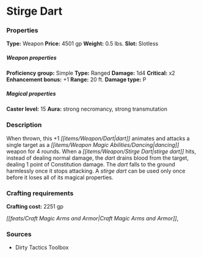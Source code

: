 ﻿---
Title: "Stirge Dart"
Type: "Weapon"
Price: "4501 gp"
Weight: "0.5 lbs."
Slot: "Slotless"
Proficiency group: "Simple"
Weapon properties Type: "Ranged"
Damage: "1d4"
Critical: "x2"
Enhancement bonus: "+1"
Range: "20 ft."
Damage type: "P"
Caster level: "15"
Aura: "strong necromancy, strong transmutation"
Description: |
  "When thrown, this _+1 dart_ animates and attacks a single target as a _dancing_ weapon for 4 rounds. When a _stirge dart_ hits, instead of dealing normal damage, the dart drains blood from the target, dealing 1 point of Constitution damage. The dart falls to the ground harmlessly once it stops attacking. A _stirge dart_ can be used only once before it loses all of its magical properties."
Crafting cost: "2251 gp"
Sources: "['Dirty Tactics Toolbox']"
---

# Stirge Dart

### Properties

**Type:** Weapon **Price:** 4501 gp **Weight:** 0.5 lbs. **Slot:** Slotless

##### Weapon properties

**Proficiency group:** Simple **Type:** Ranged **Damage:** 1d4 **Critical:** x2 **Enhancement bonus:** +1 **Range:** 20 ft. **Damage type:** P

##### Magical properties

**Caster level:** 15 **Aura:** strong necromancy, strong transmutation

### Description

When thrown, this +1 _[[items/Weapon/Dart|dart]]_ animates and attacks a single target as a _[[items/Weapon Magic Abilities/Dancing|dancing]]_ weapon for 4 rounds. When a _[[items/Weapon/Stirge Dart|stirge dart]]_ hits, instead of dealing normal damage, the _dart_ drains blood from the target, dealing 1 point of Constitution damage. The _dart_ falls to the ground harmlessly once it stops attacking. A _stirge dart_ can be used only once before it loses all of its magical properties.

### Crafting requirements

**Crafting cost:** 2251 gp

_[[feats/Craft Magic Arms and Armor|Craft Magic Arms and Armor]]_,

### Sources

* Dirty Tactics Toolbox